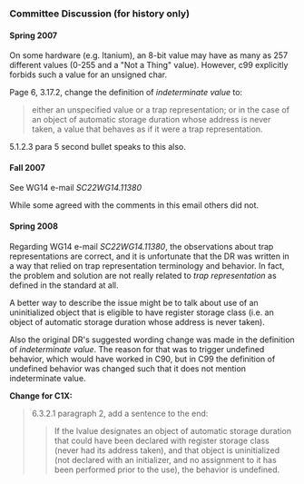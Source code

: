 ### Committee Discussion (for history only)

#### Spring 2007

On some hardware (e.g. Itanium), an 8-bit value may have as many as 257
different values (0-255 and a "Not a Thing" value). However, c99 explicitly
forbids such a value for an unsigned char.

Page 6, 3.17.2, change the definition of *indeterminate value* to:

> either an unspecified value or a trap representation; or in the case of an
> object of automatic storage duration whose address is never taken, a value that
> behaves as if it were a trap representation.

5.1.2.3 para 5 second bullet speaks to this also.

#### Fall 2007

See WG14 e-mail *SC22WG14.11380*

While some agreed with the comments in this email others did not.

#### Spring 2008

Regarding WG14 e-mail *SC22WG14.11380*, the observations about trap
representations are correct, and it is unfortunate that the DR was written in a
way that relied on trap representation terminology and behavior. In fact, the
problem and solution are not really related to *trap representation* as defined
in the standard at all.

A better way to describe the issue might be to talk about use of an
uninitialized object that is eligible to have register storage class (i.e. an
object of automatic storage duration whose address is never taken).

Also the original DR's suggested wording change was made in the definition of
*indeterminate value*. The reason for that was to trigger undefined behavior,
which would have worked in C90, but in C99 the definition of undefined behavior
was changed such that it does not mention indeterminate value.

**Change for C1X:**

> 6.3.2.1 paragraph 2, add a sentence to the end:
>
> > If the lvalue designates an object of automatic storage duration that could have
> > been declared with register storage class (never had its address taken), and
> > that object is uninitialized (not declared with an initializer, and no
> > assignment to it has been performed prior to the use), the behavior is
> > undefined.
